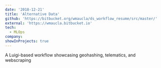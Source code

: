 ```yaml
---
date: '2018-12-21'
title: 'Alternative Data'
github: 'https://bitbucket.org/wmaucla/ds_workflow_resume/src/master/'
external: 'https://wmaucla.bitbucket.io'
tech:
  - MLOps
company:
showInProjects: true
---
```


A Luigi-based workflow showcasing geohashing, telematics, and webscraping
